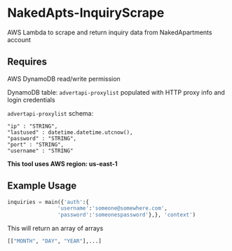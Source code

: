 # NakedApts-InquiryScrape 
AWS Lambda to scrape and return inquiry data from NakedApartments account

## Requires 
AWS DynamoDB read/write permission 

DynamoDB table: `advertapi-proxylist` populated with HTTP proxy info and login credentials 

`advertapi-proxylist` schema:
    
    "ip" : "STRING",
    "lastused" : datetime.datetime.utcnow(),
    "password" : "STRING",
    "port" : "STRING",
    "username" : "STRING"
    
**This tool uses AWS region: us-east-1** 

## Example Usage 
``` python
inquiries = main({'auth':{
                'username':'someone@somewhere.com',
                'password':'someonespassword'},}, 'context')
```
This will return an array of arrays 
``` python
[["MONTH", "DAY", "YEAR"],...]
```